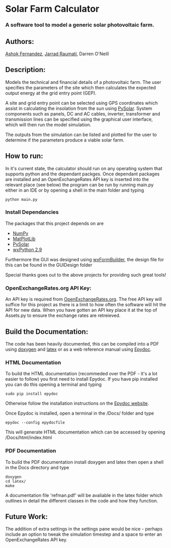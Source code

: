 # Solar Farm Calculator
### A software tool to model a generic solar photovoltaic farm.

## Authors:
[Ashok Fernandez](https://github.com/ashokfernandez/),
[Jarrad Raumati](https://github.com/jarradraumati/),
Darren O'Neill

## Description: 
Models the technical and financial details of a photovoltaic farm. The user
specifies the parameters of the site which then calculates the expected output
energy at the grid entry point (GEP).

A site and grid entry point can be selected using GPS coordinates which assist
in calculating the insolation from the sun using [PySolar](https://github.com/pingswept/pysolar).
System components such as panels, DC and AC cables, inverter, transformer and
transmission lines can be specified using the graphical user interface, which
will then run the model simulation.

The outputs from the simulation can be listed and plotted for the user to
determine if the parameters produce a viable solar farm.

## How to run:
In it's current state, the calculator should run on any operating system that supports python and the dependant packges.
Once dependant packages are installed and an OpenExchangeRates API key is inserted into the relevant place (see below) the 
program can be run by running main.py either in an IDE or by opening a shell in the main folder and typing

    python main.py

### Install Dependancies
The packages that this project depends on are
 * [NumPy](http://www.numpy.org/)
 * [MatPlotLib](http://matplotlib.org/)
 * [PySolar](http://pysolar.org/)
 * [wxPython 2.9](http://www.wxpython.org/)

Furthermore the GUI was designed using [wxFormBuilder](http://sourceforge.net/projects/wxformbuilder/), the design file for this can 
be found in the GUIDesign folder

Special thanks goes out to the above projects for providing such great tools!

### OpenExchangeRates.org API Key:
An API key is required from [OpenExchangeRates.org](https://openexchangerates.org/signup/free). The free API key will suffice
for this project as there is a limit to how often the software will hit the API for new data. When you have gotten an API key 
place it at the top of Assets.py to ensure the exchange rates are retreieved.

## Build the Documentation:
The code has been heavily documented, this can be compiled into a PDF using [doxygen](http://www.stack.nl/~dimitri/doxygen/) and [latex](http://www.latex-project.org/) or as a web reference manual using [Epydoc](http://epydoc.sourceforge.net/). 

### HTML Documentation
To build the HTML documentation (recommeded over the PDF - it's a lot easier to follow) you first need to install Epydoc. If you have pip installed you can do this opening a terminal and typing
   
    sudo pip install epydoc

Otherwise follow the installation instructions on the [Epydoc website](http://epydoc.sourceforge.net/manual-install.html).

Once Epydoc is installed, open a terminal in the /Docs/ folder and type

    epydoc --config epydocfile

This will generate HTML documentation which can be accessed by opening /Docs/html/index.html

### PDF Documentation
To build the PDF documentation install doxygen and latex then open a shell in the Docs directory and type

    doxygen
    cd latex/
    make

A documentation file 'refman.pdf' will be avaliable in the latex folder which outlines in detail the different classes in the code and how they function.



## Future Work:
The addition of extra settings in the settings pane would be nice - perhaps include an option to tweak the simulation timestep and a space to enter an OpenExchangeRates API key.
